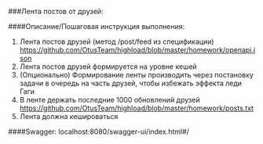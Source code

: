 ###Лента постов от друзей:

####Описание/Пошаговая инструкция выполнения:
1. Лента постов друзей (метод /post/feed из спецификации) https://github.com/OtusTeam/highload/blob/master/homework/openapi.json
2. Лента постов друзей формируется на уровне кешей
3. (Опционально) Формирование ленты производить через постановку задачи в очередь на часть друзей, чтобы избежать эффекта леди Гаги 
4. В ленте держать последние 1000 обновлений друзей https://github.com/OtusTeam/highload/blob/master/homework/posts.txt
5. Лента должна кешироваться

####Swagger:
localhost:8080/swagger-ui/index.html#/